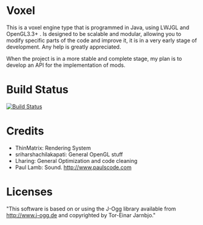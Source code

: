 # Voxel
This is a voxel engine type that is programmed in Java, using LWJGL and OpenGL3.3+ . Is designed to be scalable and modular, allowing you to modify specific parts of the code and improve it, it is in a very early stage of development. Any help is greatly appreciated.

When the project is in a more stable and complete stage, my plan is to develop an API for the implementation of mods.

# Build Status
[![Build Status](https://drone.io/github.com/Guerra24/Voxel/status.png)](https://drone.io/github.com/Guerra24/Voxel/latest)

# Credits
- ThinMatrix: Rendering System
- sriharshachilakapati: General OpenGL stuff
- Lharing: General Optimization and code cleaning
- Paul Lamb: Sound. http://www.paulscode.com

# Licenses
"This software is based on or using the J-Ogg library available from
http://www.j-ogg.de and copyrighted by Tor-Einar Jarnbjo."


